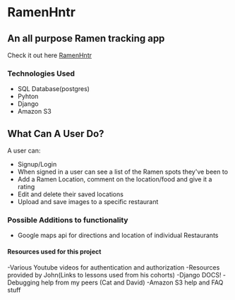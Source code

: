 # RamenHntr

## An all purpose Ramen tracking app
Check it out here [RamenHntr](https://ramen-hntr.herokuapp.com/)

### Technologies Used
- SQL Database(postgres)
- Pyhton 
- Django
- Amazon S3

## What Can A User Do?
A user can:
- Signup/Login
- When signed in a user can see a list of the Ramen spots they've been to
- Add a Ramen Location, comment on the location/food and give it a rating
- Edit and delete their saved locations
- Upload and save images to a specific restaurant

 ### Possible Additions to functionality
 - Google maps api for directions and location of individual Restaurants
 


#### Resources used for this project
-Various Youtube videos for authentication and authorization
-Resources provided by John(Links to lessons used from his cohorts)
-Django DOCS!
-Debugging help from my peers (Cat and David)
-Amazon S3 help and FAQ stuff

